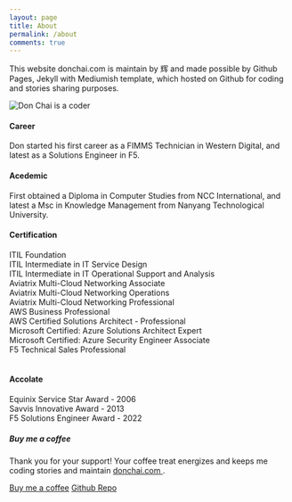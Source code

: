```yaml
---
layout: page
title: About
permalink: /about
comments: true
---
```


<div class="row justify-content-between">
<div class="col-md-8 pr-5">

<p>This website donchai.com is maintain by 辉 and made possible by Github Pages, Jekyll with Mediumish template, which hosted on Github for coding and stories sharing purposes.</p>
<p class="mb-5"><img class="shadow-lg" src="{{site.baseurl}}/assets/images/DonChaiBG.png" alt="Don Chai is a coder" /></p>

<h4>Career</h4>
<p>Don started his first career as a FIMMS Technician in Western Digital, and latest as a Solutions Engineer in F5.</p>

<h4>Acedemic</h4>
<p>First obtained a Diploma in Computer Studies from NCC International, and latest a Msc in Knowledge Management from Nanyang Technological University.</p>

<h4>Certification</h4>
<i class="far fa-address-card" style="color: #81858d;"></i> ITIL Foundation<br>
<i class="far fa-square-check" style="color: #81858d;"></i> ITIL Intermediate in IT Service Design<br>
<i class="fa-solid fa-certificate" style="color: #81858d;"></i> ITIL Intermediate in IT Operational Support and Analysis<br>
<i class="fa-brands fa-microsoft" style="color: #81858d;"></i> Aviatrix Multi-Cloud Networking Associate<br>
<i class="fa-regular fa-square-check" style="color: #81858d;"></i> Aviatrix Multi-Cloud Networking Operations<br>
<i class="fa-regular fa-square-check" style="color: #81858d;"></i> Aviatrix Multi-Cloud Networking Professional<br>
<i class="fa-brands fa-aws" style="color: #81858d;"></i> AWS Business Professional<br>
<i class="fa-brands fa-aws" style="color: #81858d;"></i> AWS Certified Solutions Architect - Professional<br>
<i class="fa-brands fa-microsoft" style="color: #81858d;"></i> Microsoft Certified: Azure Solutions Architect Expert<br>
<i class="fa-brands fa-microsoft" style="color: #81858d;"></i> Microsoft Certified: Azure Security Engineer Associate<br>
<i class="fa-regular fa-square-check" style="color: #81858d;"></i> F5 Technical Sales Professional<br>
<br>
<h4>Accolate</h4>
<p>Equinix Service Star Award - 2006<br>
Savvis Innovative Award - 2013<br>  
F5 Solutions Engineer Award - 2022</p>

</div>

<div class="col-md-4">

<div class="sticky-top sticky-top-80">
<h5>Buy me a coffee</h5>

<p>Thank you for your support! Your coffee treat energizes and keeps me coding stories and maintain <a target="_blank" href="https://github.com/donchai/donchai.github.io">donchai.com <i class="fab fa-github"></i></a>.</p>

<a target="_blank" href="https://www.buymeacoffee.com/donchai" class="btn btn-danger">Buy me a coffee</a> <a target="_blank" href="https://github.com/donchai" class="btn btn-warning">Github Repo</a>

</div>
</div>
</div>
